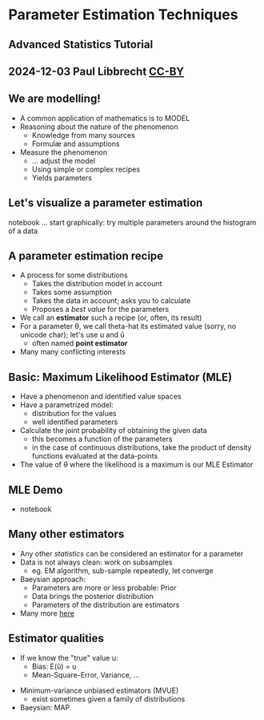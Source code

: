 # Parameter Estimation Techniques

## Advanced Statistics Tutorial
## 2024-12-03 Paul Libbrecht [CC-BY](https://creativecommons.org/licenses/by/4.0/)


## We are modelling!
* A common application of mathematics is to MODEL
* Reasoning about the nature of the phenomenon
	* Knowledge from many sources
	* Formulæ and assumptions
* Measure the phenomenon
	* ... adjust the model
	* Using simple or complex recipes
	* Yields parameters

## Let's visualize a parameter estimation

notebook
... start graphically: try multiple parameters around the histogram of a data

## A parameter estimation recipe
* A process for some distributions
	* Takes the distribution model in account
	* Takes some assumption
	* Takes the data in account; asks you to calculate
	* Proposes a _best value_ for the parameters
* We call an **estimator** such a recipe (or, often, its result)
* For a parameter θ, we call theta-hat its estimated value (sorry, no unicode char); let's use u and û
	* often named **point estimator** 
* Many many conflicting interests

## Basic: Maximum Likelihood Estimator (MLE)
* Have a phenomenon and identified value spaces
* Have a parametrized model:
	* distribution for the values
	* well identified parameters
* Calculate the joint probability of obtaining the given data
	* this becomes a function of the parameters
	* in the case of continuous distributions, take the product of density functions evaluated at the data-points
* The value of θ where the likelihood is a maximum is our MLE Estimator

## MLE Demo
* notebook

## Many other estimators
* Any other _statistics_ can be considered an estimator for a parameter
* Data is not always clean: work on subsamples
	* eg. EM algorithm, sub-sample repeatedly, let converge
* Baeysian approach:
	* Parameters are more or less probable: Prior
	* Data brings the posterior distribution
	* Parameters of the distribution are estimators
* Many more [here](https://en.wikipedia.org/wiki/Estimator#See_also)

## Estimator qualities
- If we know the "true" value u:
	- Bias: E(û) = u
	- Mean-Square-Error, Variance, ...
* Minimum-variance unbiased estimators (MVUE)
	* exist sometimes given a family of distributions
* Baeysian: MAP


